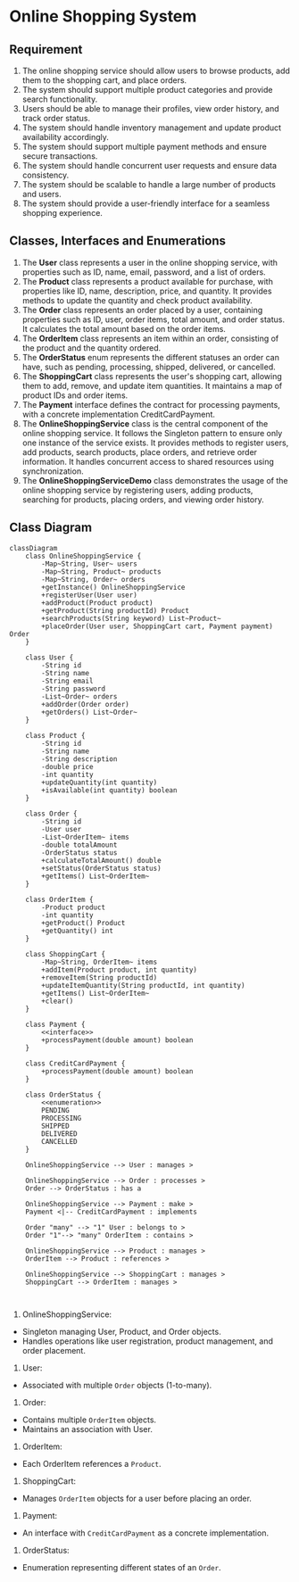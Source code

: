 # Online Shopping System

## Requirement 
1. The online shopping service should allow users to browse products, add them to the shopping cart, and place orders.
2. The system should support multiple product categories and provide search functionality.
3. Users should be able to manage their profiles, view order history, and track order status.
4. The system should handle inventory management and update product availability accordingly.
5. The system should support multiple payment methods and ensure secure transactions.
6. The system should handle concurrent user requests and ensure data consistency.
7. The system should be scalable to handle a large number of products and users.
8. The system should provide a user-friendly interface for a seamless shopping experience.

## Classes, Interfaces and Enumerations
1. The **User** class represents a user in the online shopping service, with properties such as ID, name, email, password, and a list of orders.
2. The **Product** class represents a product available for purchase, with properties like ID, name, description, price, and quantity. It provides methods to update the quantity and check product availability.
3. The **Order** class represents an order placed by a user, containing properties such as ID, user, order items, total amount, and order status. It calculates the total amount based on the order items.
4. The **OrderItem** class represents an item within an order, consisting of the product and the quantity ordered.
5. The **OrderStatus** enum represents the different statuses an order can have, such as pending, processing, shipped, delivered, or cancelled.
6. The **ShoppingCart** class represents the user's shopping cart, allowing them to add, remove, and update item quantities. It maintains a map of product IDs and order items.
7. The **Payment** interface defines the contract for processing payments, with a concrete implementation CreditCardPayment.
8. The **OnlineShoppingService** class is the central component of the online shopping service. It follows the Singleton pattern to ensure only one instance of the service exists. It provides methods to register users, add products, search products, place orders, and retrieve order information. It handles concurrent access to shared resources using synchronization.
9. The **OnlineShoppingServiceDemo** class demonstrates the usage of the online shopping service by registering users, adding products, searching for products, placing orders, and viewing order history.

## Class Diagram
```mermaid
classDiagram
    class OnlineShoppingService {
        -Map~String, User~ users
        -Map~String, Product~ products
        -Map~String, Order~ orders
        +getInstance() OnlineShoppingService
        +registerUser(User user)
        +addProduct(Product product)
        +getProduct(String productId) Product
        +searchProducts(String keyword) List~Product~
        +placeOrder(User user, ShoppingCart cart, Payment payment) Order
    }
    
    class User {
        -String id
        -String name
        -String email
        -String password
        -List~Order~ orders
        +addOrder(Order order)
        +getOrders() List~Order~
    }

    class Product {
        -String id
        -String name
        -String description
        -double price
        -int quantity
        +updateQuantity(int quantity)
        +isAvailable(int quantity) boolean
    }

    class Order {
        -String id
        -User user
        -List~OrderItem~ items
        -double totalAmount
        -OrderStatus status
        +calculateTotalAmount() double
        +setStatus(OrderStatus status)
        +getItems() List~OrderItem~
    }

    class OrderItem {
        -Product product
        -int quantity
        +getProduct() Product
        +getQuantity() int
    }

    class ShoppingCart {
        -Map~String, OrderItem~ items
        +addItem(Product product, int quantity)
        +removeItem(String productId)
        +updateItemQuantity(String productId, int quantity)
        +getItems() List~OrderItem~
        +clear()
    }

    class Payment {
        <<interface>>
        +processPayment(double amount) boolean
    }

    class CreditCardPayment {
        +processPayment(double amount) boolean
    }

    class OrderStatus {
        <<enumeration>>
        PENDING
        PROCESSING
        SHIPPED
        DELIVERED
        CANCELLED
    }

    OnlineShoppingService --> User : manages >
    
    OnlineShoppingService --> Order : processes >
    Order --> OrderStatus : has a
    
    OnlineShoppingService --> Payment : make >
    Payment <|-- CreditCardPayment : implements
    
    Order "many" --> "1" User : belongs to >
    Order "1"--> "many" OrderItem : contains >
    
    OnlineShoppingService --> Product : manages >
    OrderItem --> Product : references >
    
    OnlineShoppingService --> ShoppingCart : manages >
    ShoppingCart --> OrderItem : manages >
    
    

```
1. OnlineShoppingService:
- Singleton managing User, Product, and Order objects.
- Handles operations like user registration, product management, and order placement.
1. User:
- Associated with multiple `Order` objects (1-to-many).
1. Order:
- Contains multiple `OrderItem` objects.
- Maintains an association with User.
1. OrderItem:
- Each OrderItem references a `Product`.
1. ShoppingCart:
- Manages `OrderItem` objects for a user before placing an order.
1. Payment:
- An interface with `CreditCardPayment` as a concrete implementation.
1. OrderStatus:
- Enumeration representing different states of an `Order`.